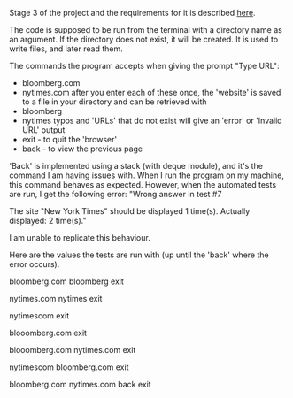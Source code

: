 Stage 3 of the project and the requirements for it is described [here](https://hyperskill.org/projects/79/stages/438/implement).

The code is supposed to be run from the terminal with a directory name as an argument. If the directory does not exist, it will be created. It is used to write files, and later read them.

The commands the program accepts when giving the prompt "Type URL":

  * bloomberg.com
  * nytimes.com
  after you enter each of these once, the 'website' is saved to a file in your directory and can be retrieved with
  * bloomberg
  * nytimes
  typos and 'URLs' that do not exist will give an 'error' or 'Invalid URL' output
  * exit - to quit the 'browser'
  * back - to view the previous page
  
 'Back' is implemented using a stack (with deque module), and it's the command I am having issues with. When I run the program on my machine, this command behaves as expected. However, when the automated tests are run, I get the following error:
 "Wrong answer in test #7

The site "New York Times" should be displayed 1 time(s).
Actually displayed: 2 time(s)."

I am unable to replicate this behaviour.

Here are the values the tests are run with (up until the 'back' where the error occurs).

bloomberg.com
bloomberg
exit

nytimes.com
nytimes
exit

nytimescom
exit

blooomberg.com
exit

blooomberg.com
nytimes.com
exit

nytimescom
bloomberg.com
exit

bloomberg.com
nytimes.com
back
exit

